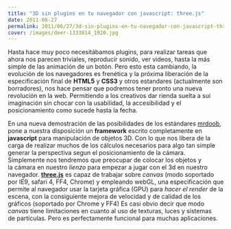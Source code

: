 ```yaml
---
title: "3D sin plugins en tu navegador con javascript: three.js"
date: 2011-06-27
permalink: 2011/06/27/3d-sin-plugins-en-tu-navegador-con-javascript-threejs/
cover: /images/deer-1333814_1920.jpg
---
```

Hasta hace muy poco necesitábamos plugins, para realizar tareas que ahora nos parecen triviales, reproducir sonido, ver videos, hasta la más simple de las animación de un botón. Pero esto esta cambiando, la evolución de los navegadores es frenética y la próxima liberación de la especificación final de **HTML5** y **CSS3** y otros estandares (actualmente son borradores), nos hace pensar que podremos tener pronto una nueva revolución en la web. Permitiendo a los creativos dar rienda suelta a sui imaginación sin chocar con la usabilidad, la accesibilidad y el posicionamiento como sucede hasta la fecha.

En una nueva demostración de las posibilidades de los estándares [mrdoob](https://github.com/mrdoob), pone a nuestra disposición un **framework** escrito completamente en **javascript** para manipulación de objetos 3D. Con lo que nos libera de la carga de realizar muchos de los cálculos necesarios para algo tan simple generar la perspectiva segun el posicionamiento de la cámara. Simplemente nos tendremos que preocupar de colocar los objetos y la cámara en nuestro _lienzo_ para empezar a jugar con el 3d en nuestro navegador. **[three.js](https://github.com/mrdoob/three.js/ "three.js")** es capaz de trabajar sobre _canvas_ (modo soportado por IE9, safari 4, FF4, Chrome) y empleando webGL, una especificación que permite al navegador usar la tarjeta gráfica (GPU) para _hacer el render_ de la escena, con la consiguiente mejora de velocidad y de calidad de los gráficos (soportado por Chrome y FF4) Es casi obvio decir que modo _canvas_ tiene limitaciones en cuanto al uso de texturas, luces y sistemas de partículas. Pero es perfectamente funcional para muchas aplicaciones.
